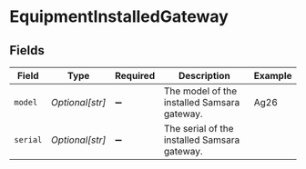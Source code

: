 # EquipmentInstalledGateway


## Fields

| Field                                        | Type                                         | Required                                     | Description                                  | Example                                      |
| -------------------------------------------- | -------------------------------------------- | -------------------------------------------- | -------------------------------------------- | -------------------------------------------- |
| `model`                                      | *Optional[str]*                              | :heavy_minus_sign:                           | The model of the installed Samsara gateway.  | Ag26                                         |
| `serial`                                     | *Optional[str]*                              | :heavy_minus_sign:                           | The serial of the installed Samsara gateway. |                                              |